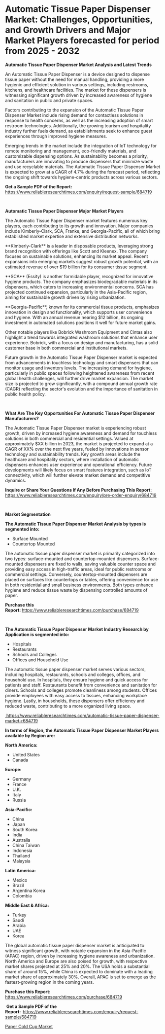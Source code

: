<p><h1>Automatic Tissue Paper Dispenser Market: Challenges, Opportunities, and Growth Drivers and Major Market Players forecasted for period from 2025 - 2032</h1></p><p><strong>Automatic Tissue Paper Dispenser Market Analysis and Latest Trends</strong></p>
<p><p>An Automatic Tissue Paper Dispenser is a device designed to dispense tissue paper without the need for manual handling, providing a more hygienic and efficient solution in various settings, including restrooms, kitchens, and healthcare facilities. The market for these dispensers is witnessing significant growth driven by increased awareness of hygiene and sanitation in public and private spaces. </p><p>Factors contributing to the expansion of the Automatic Tissue Paper Dispenser Market include rising demand for contactless solutions in response to health concerns, as well as the increasing adoption of smart restroom technologies. Additionally, the growing tourism and hospitality industry further fuels demand, as establishments seek to enhance guest experiences through improved hygiene measures.</p><p>Emerging trends in the market include the integration of IoT technology for remote monitoring and management, eco-friendly materials, and customizable dispensing options. As sustainability becomes a priority, manufacturers are innovating to produce dispensers that minimize waste and use recyclable materials. The Automatic Tissue Paper Dispenser Market is expected to grow at a CAGR of 4.7% during the forecast period, reflecting the ongoing shift towards hygiene-centric products across various sectors.</p></p>
<p><strong>Get a Sample PDF of the Report:&nbsp;</strong> <a href="https://www.reliableresearchtimes.com/enquiry/request-sample/684719?utm_campaign=2040&utm_medium=2&utm_source=Github&utm_content=ia&utm_term=08022025&utm_id=automatic-tissue-paper-dispenser">https://www.reliableresearchtimes.com/enquiry/request-sample/684719</a></p>
<p>&nbsp;</p>
<p><strong>Automatic Tissue Paper Dispenser Major Market Players</strong></p>
<p><p>The Automatic Tissue Paper Dispenser market features numerous key players, each contributing to its growth and innovation. Major companies include Kimberly-Clark, SCA, Franke, and Georgia-Pacific, all of which bring established market expertise and extensive distribution networks.</p><p>**Kimberly-Clark** is a leader in disposable products, leveraging strong brand recognition with offerings like Scott and Kleenex. The company focuses on sustainable solutions, enhancing its market appeal. Recent expansions into emerging markets suggest robust growth potential, with an estimated revenue of over $19 billion for its consumer tissue segment.</p><p>**SCA** (Essity) is another formidable player, recognized for innovative hygiene products. The company emphasizes biodegradable materials in its dispensers, which caters to increasing environmental concerns. SCA has projected continued expansion, particularly in the Asia-Pacific region, aiming for sustainable growth driven by rising urbanization.</p><p>**Georgia-Pacific**, known for its commercial tissue products, emphasizes innovation in design and functionality, which supports user convenience and hygiene. With an annual revenue nearing $12 billion, its ongoing investment in automated solutions positions it well for future market gains.</p><p>Other notable players like Bobrick Washroom Equipment and Cintas also highlight a trend towards integrated washroom solutions that enhance user experience. Bobrick, with a focus on design and manufacturing, has a solid customer base in both commercial and institutional markets.</p><p>Future growth in the Automatic Tissue Paper Dispenser market is expected from advancements in touchless technology and smart dispensers that can monitor usage and inventory levels. The increasing demand for hygiene, particularly in public spaces following heightened awareness from recent global health challenges, will further drive market expansion. The market size is projected to grow significantly, with a compound annual growth rate (CAGR) reflecting the sector's evolution and the importance of sanitation in public health policy.</p></p>
<p>&nbsp;</p>
<p><strong>What Are The Key Opportunities For Automatic Tissue Paper Dispenser Manufacturers?</strong></p>
<p><p>The Automatic Tissue Paper Dispenser market is experiencing robust growth, driven by increased hygiene awareness and demand for touchless solutions in both commercial and residential settings. Valued at approximately $XX billion in 2023, the market is projected to expand at a CAGR of XX% over the next five years, fueled by innovations in sensor technology and sustainability trends. Key growth areas include the healthcare and hospitality sectors, where installation of automatic dispensers enhances user experience and operational efficiency. Future developments will likely focus on smart features integration, such as IoT connectivity, which will further elevate market demand and competitive dynamics.</p></p>
<p><strong>Inquire or Share Your Questions If Any Before Purchasing This Report:</strong> <a href="https://www.reliableresearchtimes.com/enquiry/pre-order-enquiry/684719?utm_campaign=2040&utm_medium=2&utm_source=Github&utm_content=ia&utm_term=08022025&utm_id=automatic-tissue-paper-dispenser">https://www.reliableresearchtimes.com/enquiry/pre-order-enquiry/684719</a></p>
<p>&nbsp;</p>
<p><strong>Market Segmentation</strong></p>
<p><strong>The Automatic Tissue Paper Dispenser Market Analysis by types is segmented into:</strong></p>
<p><ul><li>Surface Mounted</li><li>Countertop Mounted</li></ul></p>
<p><p>The automatic tissue paper dispenser market is primarily categorized into two types: surface-mounted and countertop-mounted dispensers. Surface-mounted dispensers are fixed to walls, saving valuable counter space and providing easy access in high-traffic areas, ideal for public restrooms or commercial settings. Conversely, countertop-mounted dispensers are placed on surfaces like countertops or tables, offering convenience for use in both residential and small business environments. Both types enhance hygiene and reduce tissue waste by dispensing controlled amounts of paper.</p></p>
<p><strong>Purchase this Report:&nbsp;</strong><a href="https://www.reliableresearchtimes.com/purchase/684719?utm_campaign=2040&utm_medium=2&utm_source=Github&utm_content=ia&utm_term=08022025&utm_id=automatic-tissue-paper-dispenser">https://www.reliableresearchtimes.com/purchase/684719</a></p>
<p>&nbsp;</p>
<p><strong>The Automatic Tissue Paper Dispenser Market Industry Research by Application is segmented into:</strong></p>
<p><ul><li>Hospitals</li><li>Restaurants</li><li>Schools and Colleges</li><li>Offices and Household Use</li></ul></p>
<p><p>The automatic tissue paper dispenser market serves various sectors, including hospitals, restaurants, schools and colleges, offices, and household use. In hospitals, they ensure hygiene and quick access for patients and staff. Restaurants benefit from convenience and sanitation for diners. Schools and colleges promote cleanliness among students. Offices provide employees with easy access to tissues, enhancing workplace hygiene. Lastly, in households, these dispensers offer efficiency and reduced waste, contributing to a more organized living space.</p></p>
<p><a href="https://www.reliableresearchtimes.com/automatic-tissue-paper-dispenser-market-r684719?utm_campaign=2040&utm_medium=2&utm_source=Github&utm_content=ia&utm_term=08022025&utm_id=automatic-tissue-paper-dispenser">&nbsp;https://www.reliableresearchtimes.com/automatic-tissue-paper-dispenser-market-r684719</a></p>
<p><strong>In terms of Region, the Automatic Tissue Paper Dispenser Market Players available by Region are:</strong></p>
<p>
    <p> <strong> North America: </strong>
        <ul>
            <li>United States</li>
            <li>Canada</li>
        </ul>
        </p> 
    <p> <strong> Europe: </strong>
        <ul>
            <li>Germany</li>
            <li>France</li>
            <li>U.K.</li>
            <li>Italy</li>
            <li>Russia</li>
        </ul>
        </p> 
    <p> <strong> Asia-Pacific: </strong>
        <ul>
            <li>China</li>
            <li>Japan</li>
            <li>South Korea</li>
            <li>India</li>
            <li>Australia</li>
            <li>China Taiwan</li>
            <li>Indonesia</li>
            <li>Thailand</li>
            <li>Malaysia</li>
        </ul>
        </p> 
    <p> <strong> Latin America: </strong>
        <ul>
            <li>Mexico</li>
            <li>Brazil</li>
            <li>Argentina Korea</li>
            <li>Colombia</li>
        </ul>
        </p> 
    <p> <strong> Middle East & Africa: </strong>
        <ul>
            <li>Turkey</li>
            <li>Saudi</li>
            <li>Arabia</li>
            <li>UAE</li>
            <li>Korea</li>
        </ul>
    </p>
    </p>
<p><p>The global automatic tissue paper dispenser market is anticipated to witness significant growth, with notable expansion in the Asia-Pacific (APAC) region, driven by increasing hygiene awareness and urbanization. North America and Europe are also poised for growth, with respective market shares projected at 25% and 20%. The USA holds a substantial share of around 15%, while China is expected to dominate with a leading market share of approximately 30%. Overall, APAC is set to emerge as the fastest-growing region in the coming years.</p></p>
<p><strong>Purchase this Report: </strong><a href="https://www.reliableresearchtimes.com/purchase/684719?utm_campaign=2040&utm_medium=2&utm_source=Github&utm_content=ia&utm_term=08022025&utm_id=automatic-tissue-paper-dispenser">https://www.reliableresearchtimes.com/purchase/684719</a></p>
<p>&nbsp;<strong>Get a Sample PDF of the Report:&nbsp;&nbsp;</strong><a href="https://www.reliableresearchtimes.com/enquiry/request-sample/684719?utm_campaign=2040&utm_medium=2&utm_source=Github&utm_content=ia&utm_term=08022025&utm_id=automatic-tissue-paper-dispenser">https://www.reliableresearchtimes.com/enquiry/request-sample/684719</a></p>
<p><strong></strong></p>
<p><p><a href="https://github.com/MonroeBullock54/Market-Research-Report-List-1/blob/main/paper-cold-cup-market.md?utm_campaign=2040&utm_medium=2&utm_source=Github&utm_content=ia&utm_term=08022025&utm_id=automatic-tissue-paper-dispenser">Paper Cold Cup Market</a></p></p>